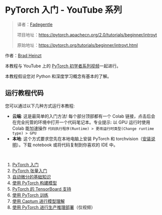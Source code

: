 # PyTorch 入门 - YouTube 系列

> 译者：[Fadegentle](https://github.com/Fadegentle)
>
> 项目地址：<https://pytorch.apachecn.org/2.0/tutorials/beginner/introyt>
>
> 原始地址：<https://pytorch.org/tutorials/beginner/introyt.html>

作者：[Brad Heinzt](https://github.com/fbbradheintz)

本教程与 YouTube 上的 [PyTorch 初学者系列视频](https://www.youtube.com/playlist?list=PL_lsbAsL_o2CTlGHgMxNrKhzP97BaG9ZN)一起进行。

本教程假设您对 Python 和深度学习概念有基本的了解。

## 运行教程代码
您可以通过以下几种方式运行本教程:

- **云端**: 这是最简单的入门方法! 每个部分顶部都有一个 Colab 链接，点击后会在完全托管的环境中打开一个代码笔记本。专业提示: 以 GPU 运行时使用 Colab 能加速操作 `代码执行程序(Runtime) > 更改运行时类型(Change runtime type) > GPU`
- **本地**: 这个方式要求您先在本地电脑上安装 PyTorch 和 torchvision（[安装说明](https://pytorch.org/get-started/locally/)）。下载 notebook 或将代码复制到你喜欢的 IDE 中。

<br>

1. [PyTorch 入门](https://pytorch.apachecn.org/2.0/tutorials/Introduction_to_PyTorch_on_YouTube/introyt/introyt1_tutorial)
2. [PyTorch 张量入门](https://pytorch.apachecn.org/2.0/tutorials/Introduction_to_PyTorch_on_YouTube/introyt/tensors_deeper_tutorial)
3. [自动微分的基础知识](https://pytorch.apachecn.org/2.0/tutorials/Introduction_to_PyTorch_on_YouTube/introyt/autogradyt_tutorial)
4. [使用 PyTorch 构建模型](https://pytorch.apachecn.org/2.0/tutorials/Introduction_to_PyTorch_on_YouTube/introyt/modelsyt_tutorial)
5. [PyTorch 的 TensorBoard 支持](https://pytorch.apachecn.org/2.0/tutorials/Introduction_to_PyTorch_on_YouTube/introyt/tensorboardyt_tutorial)
6. [使用 PyTorch 训练](https://pytorch.apachecn.org/2.0/tutorials/Introduction_to_PyTorch_on_YouTube/introyt/trainingyt)
7. [使用 Captum 进行模型理解](https://pytorch.apachecn.org/2.0/tutorials/Introduction_to_PyTorch_on_YouTube/introyt/captumyt)
8. [使用 PyTorch 进行生产推理部署](https://www.youtube.com/watch?v=Dk88zv1KYMI)（仅视频）